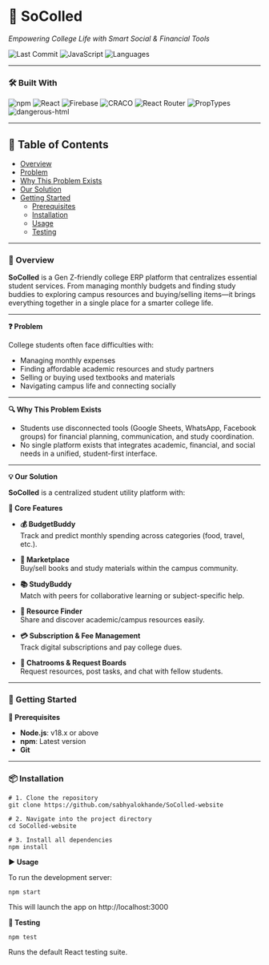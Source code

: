 # 📘 SoColled

_Empowering College Life with Smart Social & Financial Tools_

![Last Commit](https://img.shields.io/badge/last%20commit-recently-brightgreen)
![JavaScript](https://img.shields.io/badge/JavaScript-100%25-yellow)
![Languages](https://img.shields.io/badge/languages-1-blue)

---

### 🛠️ Built With

![npm](https://img.shields.io/badge/npm-red)
![React](https://img.shields.io/badge/React-blue)
![Firebase](https://img.shields.io/badge/Firebase-orange)
![CRACO](https://img.shields.io/badge/CRACO-blue)
![React Router](https://img.shields.io/badge/React%20Router-blue)
![PropTypes](https://img.shields.io/badge/PropTypes-lightgrey)
![dangerous-html](https://img.shields.io/badge/dangerous--html-lightgrey)

---

## 📑 Table of Contents

- [Overview](#-overview)
- [Problem](#-problem)
- [Why This Problem Exists](#-why-this-problem-exists)
- [Our Solution](#-our-solution)
- [Getting Started](#-getting-started)
  - [Prerequisites](#prerequisites)
  - [Installation](#installation)
  - [Usage](#usage)
  - [Testing](#testing)

---

### 📘 Overview

**SoColled** is a Gen Z-friendly college ERP platform that centralizes essential student services. From managing monthly budgets and finding study buddies to exploring campus resources and buying/selling items—it brings everything together in a single place for a smarter college life.

---

**❓ Problem**

College students often face difficulties with:

- Managing monthly expenses
- Finding affordable academic resources and study partners
- Selling or buying used textbooks and materials
- Navigating campus life and connecting socially

---

**🔍 Why This Problem Exists**

- Students use disconnected tools (Google Sheets, WhatsApp, Facebook groups) for financial planning, communication, and study coordination.
- No single platform exists that integrates academic, financial, and social needs in a unified, student-first interface.

---

**💡 Our Solution**

**SoColled** is a centralized student utility platform with:

**🧠 Core Features**

- **💰 BudgetBuddy**  
  Track and predict monthly spending across categories (food, travel, etc.).

- **🛒 Marketplace**  
  Buy/sell books and study materials within the campus community.

- **📚 StudyBuddy**  
  Match with peers for collaborative learning or subject-specific help.

- **📍 Resource Finder**  
  Share and discover academic/campus resources easily.

- **💳 Subscription & Fee Management**  
  Track digital subscriptions and pay college dues.

- **💬 Chatrooms & Request Boards**  
  Request resources, post tasks, and chat with fellow students.

---

### 🚀 Getting Started

**🧰 Prerequisites**

- **Node.js**: v18.x or above  
- **npm**: Latest version  
- **Git**

---

### 📦 Installation

    # 1. Clone the repository
    git clone https://github.com/sabhyalokhande/SoColled-website
    
    # 2. Navigate into the project directory
    cd SoColled-website
    
    # 3. Install all dependencies
    npm install

**▶️ Usage**

To run the development server:

    npm start
  
This will launch the app on http://localhost:3000

**🧪 Testing**

    npm test
    
Runs the default React testing suite.

